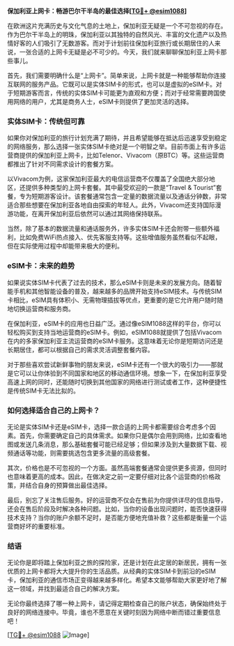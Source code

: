 **保加利亚上网卡：畅游巴尔干半岛的最佳选择[[TG💪+ @esim1088](https://t.me/s/esim1088)]**

在欧洲这片充满历史与文化气息的土地上，保加利亚无疑是一个不可忽视的存在。作为巴尔干半岛上的明珠，保加利亚以其独特的自然风光、丰富的文化遗产以及热情好客的人们吸引了无数游客。而对于计划前往保加利亚旅行或长期居住的人来说，一张合适的上网卡无疑是必不可少的。今天，我们就来聊聊保加利亚上网卡那些事儿。

首先，我们需要明确什么是“上网卡”。简单来说，上网卡就是一种能够帮助你连接互联网的服务产品。它既可以是实体SIM卡的形式，也可以是虚拟的eSIM卡。对于短期游客而言，传统的实体SIM卡可能更为直观和方便；而对于经常需要跨国使用网络的用户，尤其是商务人士，eSIM卡则提供了更加灵活的选择。

### 实体SIM卡：传统但可靠

如果你对保加利亚的旅行计划充满了期待，并且希望能够在抵达后迅速享受到稳定的网络服务，那么选择一张实体SIM卡绝对是一个明智之举。目前市面上有许多运营商提供的保加利亚上网卡，比如Telenor、Vivacom（原BTC）等。这些运营商都推出了针对不同需求设计的套餐方案。

以Vivacom为例，这家保加利亚最大的电信运营商不仅覆盖了全国绝大部分地区，还提供多种类型的上网卡套餐。其中最受欢迎的一款是“Travel & Tourist”套餐，专为短期游客设计。该套餐通常包含一定量的数据流量以及通话分钟数，非常适合那些想要在保加利亚各地自由探索的年轻人。此外，Vivacom还支持国际漫游功能，在离开保加利亚后依然可以通过其网络保持联系。

当然，除了基本的数据流量和通话服务外，许多实体SIM卡还会附带一些额外福利，比如免费WiFi热点接入、优先客服支持等。这些增值服务虽然看似不起眼，但在实际使用过程中却能带来极大的便利。

### eSIM卡：未来的趋势

如果说实体SIM卡代表了过去的技术，那么eSIM卡则是未来的发展方向。随着智能手机和其他智能设备的普及，越来越多的品牌开始支持eSIM技术。与传统SIM卡相比，eSIM具有体积小、无需物理插拔等优点，更重要的是它允许用户随时随地切换运营商和服务商。

在保加利亚，eSIM卡的应用也日益广泛。通过像eSIM1088这样的平台，你可以轻松购买到支持当地运营商的eSIM卡。例如，eSIM1088就提供了包括Vivacom在内的多家保加利亚主流运营商的eSIM卡服务。这意味着无论你是短期访问还是长期居住，都可以根据自己的需求灵活调整套餐内容。

对于那些喜欢尝试新鲜事物的朋友来说，eSIM卡还有一个很大的吸引力——那就是它可以让你体验到不同国家和地区的移动通信环境。想象一下，在保加利亚享受高速上网的同时，还能随时切换到其他国家的网络进行测试或者工作，这种便捷性是传统SIM卡无法比拟的。

### 如何选择适合自己的上网卡？

无论是实体SIM卡还是eSIM卡，选择一款合适的上网卡都需要综合考虑多个因素。首先，你需要确定自己的具体需求。如果你只是偶尔会用到网络，比如查看地图或发送几条消息，那么基础套餐可能已经足够；但如果涉及到大量数据下载、视频通话等功能，则需要挑选包含更多流量的高级套餐。

其次，价格也是不可忽视的一个方面。虽然高端套餐通常会提供更多资源，但同时也意味着更高的成本。因此，在做决定之前一定要仔细对比各个运营商的价格政策，并结合自身的预算做出最佳选择。

最后，别忘了关注售后服务。好的运营商不仅会在售前为你提供详尽的信息指导，还会在售后阶段及时解决各种问题。比如，当你的设备出现问题时，能否快速获得技术支持？当你的账户余额不足时，是否能方便地充值补救？这些都是衡量一个运营商好坏的重要标准。

### 结语

无论你是即将踏上保加利亚之旅的探险家，还是计划在此定居的新居民，拥有一张优质的上网卡都将大大提升你的生活品质。从经典的实体SIM卡到前沿的eSIM卡，保加利亚的通信市场正变得越来越多样化。希望本文能够帮助大家更好地了解这一领域，并找到最适合自己的解决方案。

无论你最终选择了哪一种上网卡，请记得定期检查自己的账户状态，确保始终处于良好的网络连接中。毕竟，谁也不愿意在关键时刻因为网络中断而错过重要信息吧！

[[TG💪+ @esim1088](https://t.me/s/esim1088) ![Image](https://i.postimg.cc/4NQfJmqS/Snipaste-2025-05-13-00-14-12.png)]